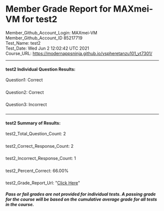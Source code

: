 # Member Grade Report for MAXmei-VM for test2  
   
Member_Github_Account_Login: MAXmei-VM  
Member_Github_Account_ID 85217719  
Test_Name: test2  
Test_Date: Wed Jun  2 12:02:42 UTC 2021  
Course_URL: https://modernappsninja.github.io/vspheretanzu101_vt7301/  
   
---  
#### test2 Individual Question Results:  
Question1: Correct  
#####  
Question2: Correct  
#####  
Question3: Incorrect  
#####  
---  
#### test2 Summary of Results:  
test2_Total_Question_Count: 2  
#####  
test2_Correct_Response_Count: 2  
#####  
test2_Incorrect_Response_Count: 1  
#####  
test2_Percent_Correct: 66.00%  
#####  
test2_Grade_Report_Url: "[Click Here](https://github.com/modernappsninjas/MAXmei-VM/blob/main/static/userdata/courses/vspheretanzu101_vt7301/grade_report.pr292.test2.md)"
##### Pass or fail grades are not provided for individual tests. A passing grade for the course will be based on the cumulative average grade for all tests in the course.  
